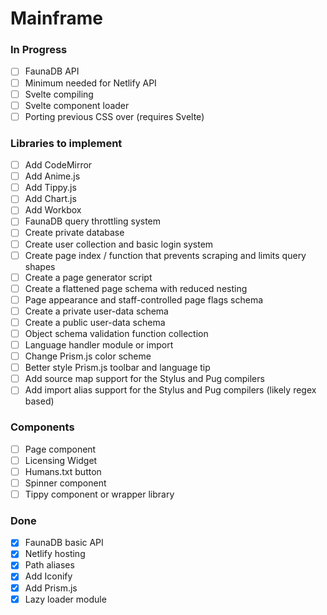 # Mainframe

### In Progress
- [ ] FaunaDB API
- [ ] Minimum needed for Netlify API
- [ ] Svelte compiling
- [ ] Svelte component loader
- [ ] Porting previous CSS over (requires Svelte)

### Libraries to implement
- [ ] Add CodeMirror
- [ ] Add Anime.js
- [ ] Add Tippy.js
- [ ] Add Chart.js
- [ ] Add Workbox
- [ ] FaunaDB query throttling system
- [ ] Create private database
- [ ] Create user collection and basic login system
- [ ] Create page index / function that prevents scraping and limits query shapes
- [ ] Create a page generator script
- [ ] Create a flattened page schema with reduced nesting
- [ ] Page appearance and staff-controlled page flags schema
- [ ] Create a private user-data schema
- [ ] Create a public user-data schema
- [ ] Object schema validation function collection
- [ ] Language handler module or import
- [ ] Change Prism.js color scheme
- [ ] Better style Prism.js toolbar and language tip
- [ ] Add source map support for the Stylus and Pug compilers
- [ ] Add import alias support for the Stylus and Pug compilers (likely regex based)

### Components
- [ ] Page component
- [ ] Licensing Widget
- [ ] Humans.txt button
- [ ] Spinner component
- [ ] Tippy component or wrapper library

### Done
- [x] FaunaDB basic API
- [x] Netlify hosting
- [x] Path aliases
- [x] Add Iconify
- [x] Add Prism.js
- [x] Lazy loader module
